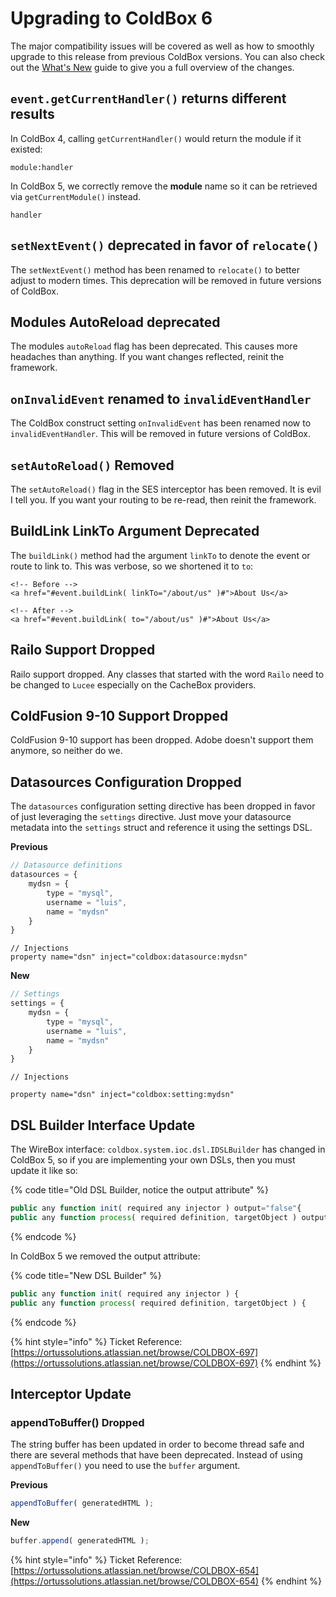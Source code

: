 # Upgrading to ColdBox 6

The major compatibility issues will be covered as well as how to smoothly upgrade to this release from previous ColdBox versions. You can also check out the [What's New](https://coldbox.ortusbooks.com/intro/introduction/whats-new-with-5.0.0) guide to give you a full overview of the changes.

## `event.getCurrentHandler()` returns different results

In ColdBox 4, calling `getCurrentHandler()` would return the module if it existed:

```text
module:handler
```

In ColdBox 5, we correctly remove the **module** name so it can be retrieved via `getCurrentModule()` instead.

```text
handler
```

## `setNextEvent()` deprecated in favor of `relocate()`

The `setNextEvent()` method has been renamed to `relocate()` to better adjust to modern times. This deprecation will be removed in future versions of ColdBox.

## Modules AutoReload deprecated

The modules `autoReload` flag has been deprecated. This causes more headaches than anything. If you want changes reflected, reinit the framework.

## `onInvalidEvent` renamed to `invalidEventHandler`

The ColdBox construct setting `onInvalidEvent` has been renamed now to `invalidEventHandler`. This will be removed in future versions of ColdBox.

## `setAutoReload()` Removed

The `setAutoReload()` flag in the SES interceptor has been removed. It is evil I tell you. If you want your routing to be re-read, then reinit the framework.

## BuildLink LinkTo Argument Deprecated

The `buildLink()` method had the argument `linkTo` to denote the event or route to link to. This was verbose, so we shortened it to `to`:

```text
<!-- Before -->
<a href="#event.buildLink( linkTo="/about/us" )#">About Us</a>

<!-- After -->
<a href="#event.buildLink( to="/about/us" )#">About Us</a>
```

## Railo Support Dropped

Railo support dropped. Any classes that started with the word `Railo` need to be changed to `Lucee` especially on the CacheBox providers.

## ColdFusion 9-10 Support Dropped

ColdFusion 9-10 support has been dropped. Adobe doesn't support them anymore, so neither do we.

## Datasources Configuration Dropped

The `datasources` configuration setting directive has been dropped in favor of just leveraging the `settings` directive. Just move your datasource metadata into the `settings` struct and reference it using the settings DSL.

**Previous**

```javascript
// Datasource definitions
datasources = {
    mydsn = {
        type = "mysql",
        username = "luis",
        name = "mydsn"
    }
}
```

```text
// Injections
property name="dsn" inject="coldbox:datasource:mydsn"
```

**New**

```javascript
// Settings
settings = {
    mydsn = {
        type = "mysql",
        username = "luis",
        name = "mydsn"
    }
}
```

```text
// Injections

property name="dsn" inject="coldbox:setting:mydsn"
```

## DSL Builder Interface Update

The WireBox interface: `coldbox.system.ioc.dsl.IDSLBuilder` has changed in ColdBox 5, so if you are implementing your own DSLs, then you must update it like so:

{% code title="Old DSL Builder, notice the output attribute" %}
```javascript
public any function init( required any injector ) output="false"{ 
public any function process( required definition, targetObject ) output="false"{
```
{% endcode %}

In ColdBox 5 we removed the output attribute:

{% code title="New DSL Builder" %}
```javascript
public any function init( required any injector ) { 
public any function process( required definition, targetObject ) {
```
{% endcode %}

{% hint style="info" %}
Ticket Reference: [https://ortussolutions.atlassian.net/browse/COLDBOX-697](https://ortussolutions.atlassian.net/browse/COLDBOX-697)
{% endhint %}

## Interceptor Update

### appendToBuffer\(\) Dropped

The string buffer has been updated in order to become thread safe and there are several methods that have been deprecated. Instead of using `appendToBuffer()` you need to use the `buffer` argument.

**Previous**

```javascript
appendToBuffer( generatedHTML );
```

**New**

```javascript
buffer.append( generatedHTML );
```

{% hint style="info" %}
Ticket Reference: [https://ortussolutions.atlassian.net/browse/COLDBOX-654](https://ortussolutions.atlassian.net/browse/COLDBOX-654)
{% endhint %}

